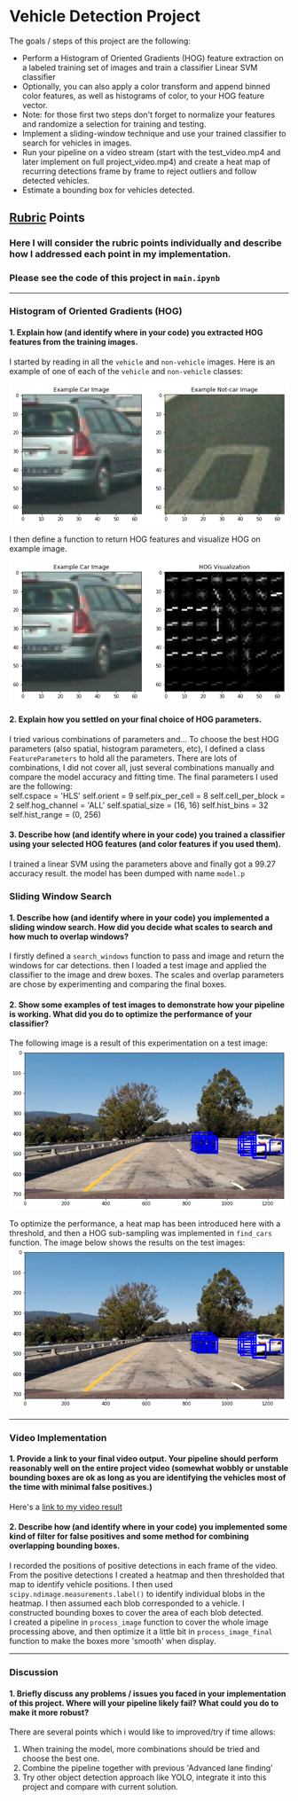 # Vehicle Detection Project

The goals / steps of this project are the following:

* Perform a Histogram of Oriented Gradients (HOG) feature extraction on a labeled training set of images and train a classifier Linear SVM classifier
* Optionally, you can also apply a color transform and append binned color features, as well as histograms of color, to your HOG feature vector. 
* Note: for those first two steps don't forget to normalize your features and randomize a selection for training and testing.
* Implement a sliding-window technique and use your trained classifier to search for vehicles in images.
* Run your pipeline on a video stream (start with the test_video.mp4 and later implement on full project_video.mp4) and create a heat map of recurring detections frame by frame to reject outliers and follow detected vehicles.
* Estimate a bounding box for vehicles detected.

[//]: # (Image References)
[image1]: ./output_images/01-view_image.png
[image2]: ./output_images/02-hog.png
[image3]: ./output_images/03-predict.png
[image4]: ./output_images/04-heatmap.png
[image5]: ./output_images/05-heatmap.png
[image6]: ./output_images/06-test_pipeline.png
[video1]: ./output_videos/project_video.mp4

## [Rubric](https://review.udacity.com/#!/rubrics/513/view) Points
### Here I will consider the rubric points individually and describe how I addressed each point in my implementation.  
### Please see the code of this project in `main.ipynb` 
---

### Histogram of Oriented Gradients (HOG)

#### 1. Explain how (and identify where in your code) you extracted HOG features from the training images.

I started by reading in all the `vehicle` and `non-vehicle` images.  Here is an example of one of each of the `vehicle` and `non-vehicle` classes:  

![alt text][image1]

I then define a function to return HOG features and visualize HOG on example image.  

![alt text][image2]

#### 2. Explain how you settled on your final choice of HOG parameters.

I tried various combinations of parameters and...
To choose the best HOG parameters (also spatial, histogram parameters, etc), I defined a class `FeatureParameters` to hold all the parameters. There are lots of combinations, I did not cover all, just several combinations manually and compare the model accuracy and fitting time. The final parameters I used are the following:   
  self.cspace = 'HLS'
  self.orient = 9
  self.pix_per_cell = 8
  self.cell_per_block = 2
  self.hog_channel = 'ALL'
  self.spatial_size = (16, 16)
  self.hist_bins = 32
  self.hist_range = (0, 256) 

#### 3. Describe how (and identify where in your code) you trained a classifier using your selected HOG features (and color features if you used them).

I trained a linear SVM using the parameters above and finally got a 99.27 accuracy result. the model has been dumped with name `model.p`

### Sliding Window Search

#### 1. Describe how (and identify where in your code) you implemented a sliding window search.  How did you decide what scales to search and how much to overlap windows?

I firstly defined a `search_windows` function to pass and image and return the windows for car detections. then I loaded a test image and applied the classifier to the image and drew boxes. The scales and overlap parameters are chose by experimenting and comparing the final boxes. 

#### 2. Show some examples of test images to demonstrate how your pipeline is working.  What did you do to optimize the performance of your classifier?

The following image is a result of this experimentation on a test image:  
![alt text][image3]

To optimize the performance, a heat map has been introduced here with a threshold, and then a HOG sub-sampling was implemented in `find_cars` function. The image below shows the results on the test images:  
![alt text][image3]

---

### Video Implementation

#### 1. Provide a link to your final video output.  Your pipeline should perform reasonably well on the entire project video (somewhat wobbly or unstable bounding boxes are ok as long as you are identifying the vehicles most of the time with minimal false positives.)
Here's a [link to my video result](./output_videos/project_video.mp4)


#### 2. Describe how (and identify where in your code) you implemented some kind of filter for false positives and some method for combining overlapping bounding boxes.

I recorded the positions of positive detections in each frame of the video.  From the positive detections I created a heatmap and then thresholded that map to identify vehicle positions.  I then used `scipy.ndimage.measurements.label()` to identify individual blobs in the heatmap.  I then assumed each blob corresponded to a vehicle.  I constructed bounding boxes to cover the area of each blob detected.  
I created a pipeline in `process_image` function to cover the whole image processing above, and then optimize it a little bit in `process_image_final` function to make the boxes more 'smooth' when display. 


---

### Discussion

#### 1. Briefly discuss any problems / issues you faced in your implementation of this project.  Where will your pipeline likely fail?  What could you do to make it more robust?

There are several points which i would like to improved/try if time allows: 
1. When training the model, more combinations should be tried and choose the best one. 
2. Combine the pipeline together with previous 'Advanced lane finding'
3. Try other object detection approach like YOLO, integrate it into this project and compare with current solution.


